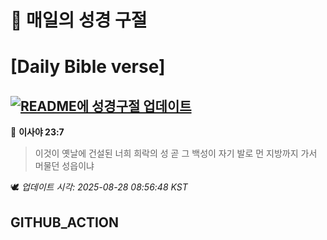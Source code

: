 # 🙏 매일의 성경 구절
# [Daily Bible verse]
## [![README에 성경구절 업데이트](https://github.com/DONGSUKA/first_test/actions/workflows/update-readme-bible.yml/badge.svg)](https://github.com/DONGSUKA/first_test/actions/workflows/update-readme-bible.yml)
<!-- START_BIBLE_VERSE -->
📖 **이사야 23:7**
> 이것이 옛날에 건설된 너희 희락의 성 곧 그 백성이 자기 발로 먼 지방까지 가서 머물던 성읍이냐

🕊️ _업데이트 시각: 2025-08-28 08:56:48 KST_
  <!-- END_BIBLE_VERSE -->
## GITHUB_ACTION
